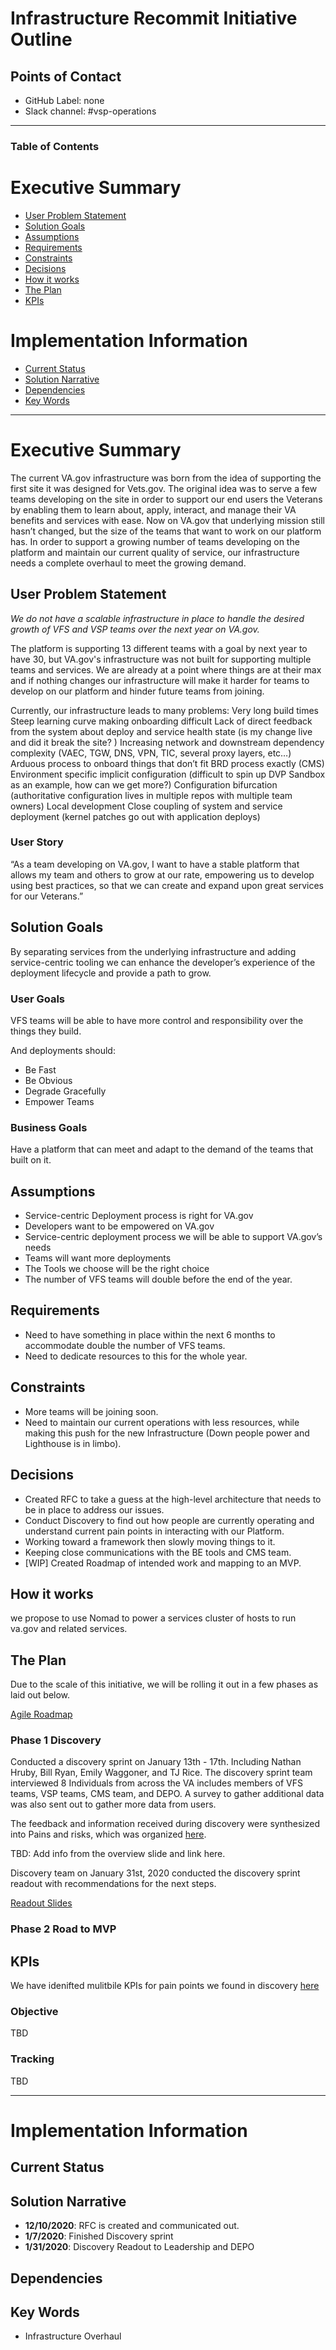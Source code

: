 # Infrastructure Recommit Initiative Outline

## Points of Contact
- GitHub Label: none
- Slack channel: #vsp-operations

 
---
### Table of Contents

# Executive Summary 
- [User Problem Statement](#user-problem-statement)
- [Solution Goals](#solution-goals)
- [Assumptions](#assumptions)
- [Requirements](#requirements)
- [Constraints](#constraints)
- [Decisions](#decisions)
- [How it works](#how-it-works)
- [The Plan](#the-plan)
- [KPIs](#kpis)

# Implementation Information
- [Current Status](#current-status)
- [Solution Narrative](#solution-narrative)
- [Dependencies](#Dependencies)
- [Key Words](#key-words)



---
# Executive Summary
The current VA.gov infrastructure was born from the idea of supporting the first site it was designed for Vets.gov. The original idea was to serve a few teams developing on the site in order to support our end users the Veterans by enabling them to learn about, apply, interact, and manage their VA benefits and services with ease. Now on VA.gov that underlying mission still hasn’t changed, but the size of the teams that want to work on our platform has. In order to support a growing number of teams developing on the platform and maintain our current quality of service, our infrastructure needs a complete overhaul to meet the growing demand.

## User Problem Statement
_We do not have a scalable infrastructure in place to handle the desired growth of VFS and VSP teams over the next year on VA.gov._

The platform is supporting 13 different teams with a goal by next year to have 30, but VA.gov's infrastructure was not built for supporting multiple teams and services. We are already at a point where things are at their max and if nothing changes our infrastructure will make it harder for teams to develop on our platform and hinder future teams from joining.

Currently, our infrastructure leads to many problems:
Very long build times
Steep learning curve making onboarding difficult
Lack of direct feedback from the system about deploy and service health state (is my change live and did it break the site? )
Increasing network and downstream dependency complexity (VAEC, TGW, DNS, VPN, TIC, several proxy layers, etc…)
Arduous process to onboard things that don’t fit BRD process exactly (CMS)
Environment specific implicit configuration (difficult to spin up DVP Sandbox as an example, how can we get more?)
Configuration bifurcation (authoritative configuration lives in multiple repos with multiple team owners)
Local development
Close coupling of system and service deployment (kernel patches go out with application deploys)

### User Story
“As a team developing on VA.gov, I want to have a stable platform that allows my team and others to grow at our rate, empowering us to develop using best practices, so that we can create and expand upon great services for our Veterans.” 

## Solution Goals
By separating services from the underlying infrastructure and adding service-centric tooling we can enhance the developer’s experience of the deployment lifecycle and provide a path to grow.

### User Goals
VFS teams will be able to have more control and responsibility over the things they build.

And deployments should:
- Be Fast
- Be Obvious
- Degrade Gracefully
- Empower Teams

### Business Goals
Have a platform that can meet and adapt to the demand of the teams that built on it. 

## Assumptions
- Service-centric Deployment process is right for VA.gov
- Developers want to be empowered on VA.gov
- Service-centric deployment process we will be able to support VA.gov’s needs
- Teams will want more deployments
- The Tools we choose will be the right choice
- The number of VFS teams will double before the end of the year. 

## Requirements  
- Need to have something in place within the next 6 months to accommodate double the number of VFS teams. 
- Need to dedicate resources to this for the whole year. 

## Constraints
- More teams will be joining soon.
- Need to maintain our current operations with less resources, while making this push for the new Infrastructure (Down people power and Lighthouse is in limbo). 


## Decisions
- Created RFC to take a guess at the high-level architecture that needs to be in place to address our issues.
- Conduct Discovery to find out how people are currently operating and understand current pain points in interacting with our Platform.
- Working toward a framework then slowly moving things to it. 
- Keeping close communications with the BE tools and CMS team. 
- [WIP] Created Roadmap of intended work and mapping to an MVP. 

## How it works
we propose to use Nomad to power a services cluster of hosts to run va.gov and related services. 

## The Plan
Due to the scale of this initiative, we will be rolling it out in a few phases as laid out below.

[Agile Roadmap](TBD)

### Phase 1 Discovery 
Conducted a discovery sprint on January 13th - 17th. Including Nathan Hruby, Bill Ryan, Emily Waggoner, and TJ Rice. The discovery sprint team interviewed 8 Individuals from across the VA includes members of VFS teams, VSP teams, CMS team, and DEPO. A survey to gather additional data was also sent out to gather more data from users. 

The feedback and information received during discovery were synthesized into Pains and risks, which was organized [here](https://docs.google.com/spreadsheets/d/1RcUN1qCuuzfb73PmpiwttVEpc8Ts0LX7KtpKehHPX9g/edit#gid=946480136).  

TBD: Add info from the overview slide and link here.

Discovery team on January 31st, 2020 conducted the discovery sprint readout with recommendations for the next steps. 

[Readout Slides](https://docs.google.com/presentation/d/1mESrMGEn5nGG9M0HUIkoBfIUCtk9ZrdV7FkMsWOH4XE/edit#slide=id.g7ba3f76b9f_0_45)

### Phase 2 Road to MVP

## KPIs
We have idenifted mulitbile KPIs for pain points we found in discovery [here](https://docs.google.com/spreadsheets/d/1RcUN1qCuuzfb73PmpiwttVEpc8Ts0LX7KtpKehHPX9g/edit#gid=946480136)

### Objective
TBD

### Tracking
TBD

---

# Implementation Information

## Current Status

## Solution Narrative
- **12/10/2020**: RFC is created and communicated out. 
- **1/7/2020**: Finished Discovery sprint 
- **1/31/2020**: Discovery Readout to Leadership and DEPO

## Dependencies


## Key Words
- Infrastructure Overhaul




